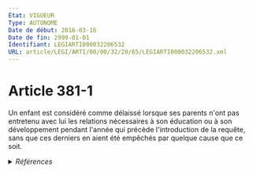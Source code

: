 ```yaml
---
État: VIGUEUR
Type: AUTONOME
Date de début: 2016-03-16
Date de fin: 2999-01-01
Identifiant: LEGIARTI000032206532
URL: article/LEGI/ARTI/00/00/32/20/65/LEGIARTI000032206532.xml
---
```


<h1>Article 381-1</h1>

Un enfant est considéré comme délaissé lorsque ses parents n'ont pas entretenu
avec lui les relations nécessaires à son éducation ou à son développement
pendant l'année qui précède l'introduction de la requête, sans que ces derniers
en aient été empêchés par quelque cause que ce soit.


<details>
  <summary><em>Références</em></summary>

  <h2>Articles faisant référence à l'article</h2>
  
  <ul>
    <li>
      <a href="https://legal.tricoteuses.fr//redirection/LEGIARTI000032205958?vers=git&vers=legifrance">LOI n° 2016-297 du 14 mars 2016 relative à la protection de l'enfant - article 40 ENTIEREMENT_MODIF</a> CREE source
    </li>
  </ul>
  
  <h2>Références faites par l'article</h2>
  
  <ul>
    <li>
      2016-03-14 CREE cible <a href="https://legal.tricoteuses.fr//redirection/LEGIARTI000032205958?vers=git&vers=legifrance">LOI n° 2016-297 du 14 mars 2016 relative à la protection de l'enfant - article 40 ENTIEREMENT_MODIF</a>
    </li>
    <li>
      2999-01-01 CITATION cible <a href="https://legal.tricoteuses.fr//redirection/LEGIARTI000046373061?vers=git&vers=legifrance">Code civil - article 347 AUTONOME VIGUEUR, en vigueur depuis le 2023-01-01</a>
    </li>
    <li>
      2999-01-01 CITATION cible <a href="https://legal.tricoteuses.fr//redirection/LEGIARTI000039367627?vers=git&vers=legifrance">Code civil - article 381-2 AUTONOME VIGUEUR, en vigueur depuis le 2020-01-01</a>
    </li>
    <li>
      2999-01-01 CITATION cible <a href="https://legal.tricoteuses.fr//redirection/LEGIARTI000032207612?vers=git&vers=legifrance">Code de l'action sociale et des familles - article L224-4 AUTONOME VIGUEUR, en vigueur depuis le 2016-03-16</a>
    </li>
  </ul>
</details>
